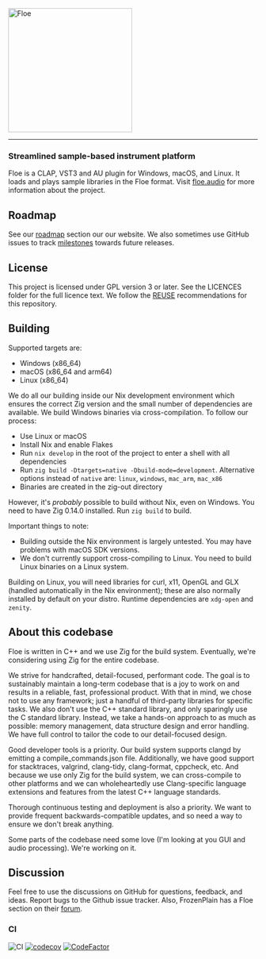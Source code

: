 <!--
SPDX-FileCopyrightText: 2018-2024 Sam Windell
SPDX-License-Identifier: CC0-1.0
-->

<a href="https://floe.audio">
  <picture>
    <source media="(prefers-color-scheme: dark)" srcset="https://raw.githubusercontent.com/floe-audio/Floe-Logos/HEAD/horizontal_transparent.svg">
    <source media="(prefers-color-scheme: light)" srcset="https://raw.githubusercontent.com/floe-audio/Floe-Logos/HEAD/horizontal_transparent_dark.svg">
    <img alt="Floe" src="https://raw.githubusercontent.com/floe-audio/Floe-Logos/HEAD/horizontal_background.svg" width="250" height="auto" style="max-width: 100%;">
  </picture>
</a>

---

### Streamlined sample-based instrument platform
Floe is a CLAP, VST3 and AU plugin for Windows, macOS, and Linux. It loads and plays sample libraries in the Floe format. Visit [floe.audio](https://floe.audio) for more information about the project. 

## Roadmap
See our [roadmap](https://floe.audio/about-the-project/roadmap.html) section our our website. We also sometimes use GitHub issues to track [milestones](https://github.com/floe-audio/Floe/milestones?direction=asc&sort=title&state=open) towards future releases. 

## License
This project is licensed under GPL version 3 or later. See the LICENCES folder for the full licence text. We follow the [REUSE](https://reuse.software/) recommendations for this repository.

## Building
Supported targets are:
- Windows (x86_64)
- macOS (x86_64 and arm64)
- Linux (x86_64)

We do all our building inside our Nix development environment which ensures the correct Zig version and the small number of dependencies are available. We build Windows binaries via cross-compilation. To follow our process:
- Use Linux or macOS
- Install Nix and enable Flakes
- Run `nix develop` in the root of the project to enter a shell with all dependencies
- Run `zig build -Dtargets=native -Dbuild-mode=development`. Alternative options instead of `native` are: `linux`, `windows`, `mac_arm`, `mac_x86`
- Binaries are created in the zig-out directory

However, it's _probably_ possible to build without Nix, even on Windows. You need to have Zig 0.14.0 installed. Run `zig build` to build.

Important things to note:
- Building outside the Nix environment is largely untested. You may have problems with macOS SDK versions.
- We don't currently support cross-compiling to Linux. You need to build Linux binaries on a Linux system.

Building on Linux, you will need libraries for curl, x11, OpenGL and GLX (handled automatically in the Nix environment); these are also normally installed by default on your distro. Runtime dependencies are `xdg-open` and `zenity`.

## About this codebase
Floe is written in C++ and we use Zig for the build system. Eventually, we're considering using Zig for the entire codebase.

We strive for handcrafted, detail-focused, performant code. The goal is to sustainably maintain a long-term codebase that is a joy to work on and results in a reliable, fast, professional product. With that in mind, we chose not to use any framework; just a handful of third-party libraries for specific tasks. We also don't use the C++ standard library, and only sparingly use the C standard library. Instead, we take a hands-on approach to as much as possible: memory management, data structure design and error handling. We have full control to tailor the code to our detail-focused design.

Good developer tools is a priority. Our build system supports clangd by emitting a compile_commands.json file. Additionally, we have good support for stacktraces, valgrind, clang-tidy, clang-format, cppcheck, etc. And because we use only Zig for the build system, we can cross-compile to other platforms and we can wholeheartedly use Clang-specific language extensions and features from the latest C++ language standards.

Thorough continuous testing and deployment is also a priority. We want to provide frequent backwards-compatible updates, and so need a way to ensure we don't break anything.

Some parts of the codebase need some love (I'm looking at you GUI and audio processing). We're working on it.

## Discussion
Feel free to use the discussions on GitHub for questions, feedback, and ideas. Report bugs to the Github issue tracker. Also, FrozenPlain has a Floe section on their [forum](https://forum.frozenplain.com).

### CI
![CI](https://github.com/floe-audio/Floe/actions/workflows/tests.yml/badge.svg)
[![codecov](https://codecov.io/github/floe-audio/Floe/graph/badge.svg?token=7HEJ7SF75K)](https://codecov.io/github/floe-audio/Floe)
[![CodeFactor](https://www.codefactor.io/repository/github/floe-audio/floe/badge/main)](https://www.codefactor.io/repository/github/floe-audio/floe/overview/main)
